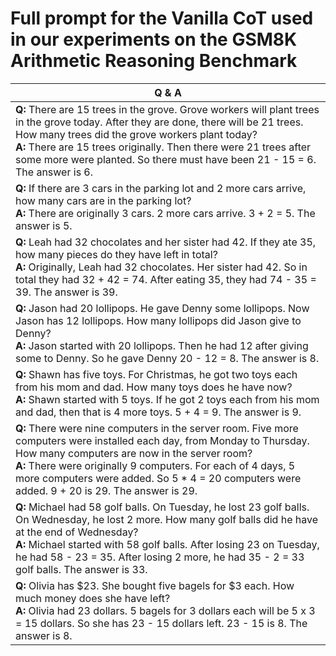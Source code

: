 # Full prompt for the Vanilla CoT used in our experiments on the GSM8K Arithmetic Reasoning Benchmark

| Q & A                                                                                                                         |
| ----------------------------------------------------------------------------------------------------------------------------- |
| **Q:** There are 15 trees in the grove. Grove workers will plant trees in the grove today. After they are done, there will be 21 trees. How many trees did the grove workers plant today? <br> **A:** There are 15 trees originally. Then there were 21 trees after some more were planted. So there must have been 21 - 15 = 6. The answer is 6. |
| **Q:** If there are 3 cars in the parking lot and 2 more cars arrive, how many cars are in the parking lot? <br> **A:** There are originally 3 cars. 2 more cars arrive. 3 + 2 = 5. The answer is 5.                                           |
| **Q:** Leah had 32 chocolates and her sister had 42. If they ate 35, how many pieces do they have left in total? <br> **A:** Originally, Leah had 32 chocolates. Her sister had 42. So in total they had 32 + 42 = 74. After eating 35, they had 74 - 35 = 39. The answer is 39. |
| **Q:** Jason had 20 lollipops. He gave Denny some lollipops. Now Jason has 12 lollipops. How many lollipops did Jason give to Denny? <br> **A:** Jason started with 20 lollipops. Then he had 12 after giving some to Denny. So he gave Denny 20 - 12 = 8. The answer is 8. |
| **Q:** Shawn has five toys. For Christmas, he got two toys each from his mom and dad. How many toys does he have now? <br> **A:** Shawn started with 5 toys. If he got 2 toys each from his mom and dad, then that is 4 more toys. 5 + 4 = 9. The answer is 9. |
| **Q:** There were nine computers in the server room. Five more computers were installed each day, from Monday to Thursday. How many computers are now in the server room? <br> **A:** There were originally 9 computers. For each of 4 days, 5 more computers were added. So 5 * 4 = 20 computers were added. 9 + 20 is 29. The answer is 29. |
| **Q:** Michael had 58 golf balls. On Tuesday, he lost 23 golf balls. On Wednesday, he lost 2 more. How many golf balls did he have at the end of Wednesday? <br> **A:** Michael started with 58 golf balls. After losing 23 on Tuesday, he had 58 - 23 = 35. After losing 2 more, he had 35 - 2 = 33 golf balls. The answer is 33. |
| **Q:** Olivia has \$23. She bought five bagels for \$3 each. How much money does she have left? <br> **A:** Olivia had 23 dollars. 5 bagels for 3 dollars each will be 5 x 3 = 15 dollars. So she has 23 - 15 dollars left. 23 - 15 is 8. The answer is 8. |
